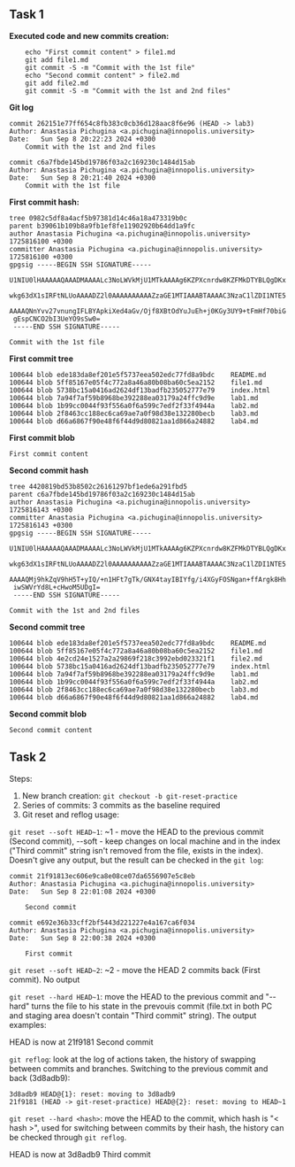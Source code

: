 ## Task 1

**Executed code and new commits creation:**

```
    echo "First commit content" > file1.md
    git add file1.md
    git commit -S -m "Commit with the 1st file"
    echo "Second commit content" > file2.md
    git add file2.md 
    git commit -S -m "Commit with the 1st and 2nd files"
```

**Git log**
```
commit 262151e77ff654c8fb383c0cb36d128aac8f6e96 (HEAD -> lab3)
Author: Anastasia Pichugina <a.pichugina@innopolis.university>
Date:   Sun Sep 8 20:22:23 2024 +0300
    Commit with the 1st and 2nd files

commit c6a7fbde145bd19786f03a2c169230c1484d15ab
Author: Anastasia Pichugina <a.pichugina@innopolis.university>
Date:   Sun Sep 8 20:21:40 2024 +0300
    Commit with the 1st file
```



**First commit hash:**
```
tree 0982c5df8a4acf5b97381d14c46a18a473319b0c
parent b39061b109b8a9fb1ef8fe11902920b64dd1a9fc
author Anastasia Pichugina <a.pichugina@innopolis.university> 1725816100 +0300
committer Anastasia Pichugina <a.pichugina@innopolis.university> 1725816100 +0300
gpgsig -----BEGIN SSH SIGNATURE-----
 U1NIU0lHAAAAAQAAADMAAAALc3NoLWVkMjU1MTkAAAAg6KZPXcnrdw8KZFMkDTYBLQgDKx
 wkg63dX1sIRFtNLUoAAAADZ2l0AAAAAAAAAAZzaGE1MTIAAABTAAAAC3NzaC1lZDI1NTE5
 AAAAQNnYvv27vnungIFLBYApkiXed4aGv/Ojf8XBtOdYuJuEh+j0KGy3UY9+tFmHf70biG
 gEspCNCO2bI3UeYO9sSw0=
 -----END SSH SIGNATURE-----

Commit with the 1st file
```



**First commit tree**
```
100644 blob ede183da8ef201e5f5737eea502edc77fd8a9bdc    README.md
100644 blob 5ff85167e05f4c772a8a46a80b08ba60c5ea2152    file1.md
100644 blob 5738bc15a0416ad2624df13badfb235052777e79    index.html
100644 blob 7a94f7af59b8968be392288ea03179a24ffc9d9e    lab1.md
100644 blob 1b99cc0044f93f556a0f6a599c7edf2f33f4944a    lab2.md
100644 blob 2f8463cc188ec6ca69ae7a0f98d38e132280becb    lab3.md
100644 blob d66a6867f90e48f6f44d9d80821aa1d866a24882    lab4.md
```

**First commit blob**

```First commit content```


**Second commit hash**
```
tree 4420819bd53b8502c26161297bf1ede6a291fbd5
parent c6a7fbde145bd19786f03a2c169230c1484d15ab
author Anastasia Pichugina <a.pichugina@innopolis.university> 1725816143 +0300
committer Anastasia Pichugina <a.pichugina@innopolis.university> 1725816143 +0300
gpgsig -----BEGIN SSH SIGNATURE-----
 U1NIU0lHAAAAAQAAADMAAAALc3NoLWVkMjU1MTkAAAAg6KZPXcnrdw8KZFMkDTYBLQgDKx
 wkg63dX1sIRFtNLUoAAAADZ2l0AAAAAAAAAAZzaGE1MTIAAABTAAAAC3NzaC1lZDI1NTE5
 AAAAQMj9hkZqV9hH5T+yIQ/+n1HFt7gTk/GNX4tayIBIYfg/i4XGyFOSNgan+ffArgk8Hh
 iwSWVrYd8L+cHwoM5UDgI=
 -----END SSH SIGNATURE-----

Commit with the 1st and 2nd files
```

**Second commit tree**
```
100644 blob ede183da8ef201e5f5737eea502edc77fd8a9bdc    README.md
100644 blob 5ff85167e05f4c772a8a46a80b08ba60c5ea2152    file1.md
100644 blob 4e2cd24e1527a2a29869f218c3992ebd023321f1    file2.md
100644 blob 5738bc15a0416ad2624df13badfb235052777e79    index.html
100644 blob 7a94f7af59b8968be392288ea03179a24ffc9d9e    lab1.md
100644 blob 1b99cc0044f93f556a0f6a599c7edf2f33f4944a    lab2.md
100644 blob 2f8463cc188ec6ca69ae7a0f98d38e132280becb    lab3.md
100644 blob d66a6867f90e48f6f44d9d80821aa1d866a24882    lab4.md
```

**Second commit blob**

```
Second commit content
```

## Task 2
Steps:
1. New branch creation: `git checkout -b git-reset-practice`
2. Series of commits: 3 commits as the baseline required
3. Git reset and reflog usage: 

`git reset --soft HEAD~1`: ~1 - move the HEAD to the previous commit (Second commit), --soft - keep changes on local machine and in the index ("Third commit" string isn't removed from the file, exists in the index). Doesn't give any output, but the result can be checked in the `git log`:
```
commit 21f91813ec606e9ca8e08ce07da6556907e5c8eb
Author: Anastasia Pichugina <a.pichugina@innopolis.university>
Date:   Sun Sep 8 22:01:08 2024 +0300

    Second commit

commit e692e36b33cff2bf5443d221227e4a167ca6f034
Author: Anastasia Pichugina <a.pichugina@innopolis.university>
Date:   Sun Sep 8 22:00:38 2024 +0300

    First commit
```

`git reset --soft HEAD~2`: ~2 - move the HEAD 2 commits back (First commit). No output

`git reset --hard HEAD~1`: move the HEAD to the previous commit and "--hard" turns the file to his state in the prevouis commit (file.txt in both PC and staging area doesn't contain "Third commit" string). The output examples:

HEAD is now at 21f9181 Second commit

`git reflog`: look at the log of actions taken, the history of swapping between commits and branches. Switching to the previous commit and back (3d8adb9):
```
3d8adb9 HEAD@{1}: reset: moving to 3d8adb9
21f9181 (HEAD -> git-reset-practice) HEAD@{2}: reset: moving to HEAD~1
```
`git reset --hard <hash>`: move the HEAD to the commit, which hash is "< hash >", used for switching between commits by their hash, the history can be checked through `git reflog`. 

HEAD is now at 3d8adb9 Third commit
